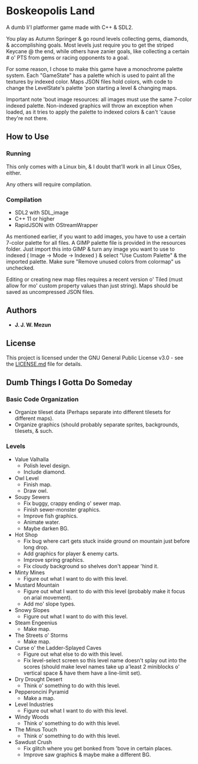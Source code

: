 # Boskeopolis Land

A dumb li'l platformer game made with C++ & SDL2.

You play as Autumn Springer & go round levels collecting gems, diamonds, & accomplishing goals. Most levels just require you to get the striped Keycane @ the end, while others have zanier goals, like collecting a certain # o' PTS from gems or racing opponents to a goal.

For some reason, I chose to make this game have a monochrome palette system. Each "GameState" has a palette which is used to paint all the textures by indexed color. Maps JSON files hold colors, with code to change the LevelState's palette 'pon starting a level & changing maps.

Important note 'bout image resources: all images must use the same 7-color indexed palette. Non-indexed graphics will throw an exception when loaded, as it tries to apply the palette to indexed colors & can't 'cause they're not there.

## How to Use

### Running

This only comes with a Linux bin, & I doubt that'll work in all Linux OSes, either.

Any others will require compilation.

### Compilation

* SDL2 with SDL_image
* C++ 11 or higher
* RapidJSON with OStreamWrapper

As mentioned earlier, if you want to add images, you have to use a certain 7-color palette for all files. A GIMP palette file is provided in the resources folder. Just import this into GIMP & turn any image you want to use to indexed ( Image -> Mode -> Indexed ) & select "Use Custom Palette" & the imported palette. Make sure "Remove unused colors from colormap" us unchecked.

Editing or creating new map files requires a recent version o' Tiled (must allow for mo' custom property values than just string). Maps should be saved as uncompressed JSON files.

## Authors

* **J. J. W. Mezun**

## License

This project is licensed under the GNU General Public License v3.0 - see the [LICENSE.md](LICENSE.md) file for details.

## Dumb Things I Gotta Do Someday

### Basic Code Organization
* Organize tileset data (Perhaps separate into different tilesets for different maps).
* Organize graphics (should probably separate sprites, backgrounds, tilesets, & such.

### Levels
* Value Valhalla
	* Polish level design.
	* Include diamond.
* Owl Level
	* Finish map.
	* Draw owl.
* Soupy Sewers
	* Fix buggy, crappy ending o' sewer map.
	* Finish sewer-monster graphics.
	* Improve fish graphics.
	* Animate water.
	* Maybe darken BG.
* Hot Shop
	* Fix bug where cart gets stuck inside ground on mountain just before long drop.
	* Add graphics for player & enemy carts.
	* Improve spring graphics.
	* Fix cloudy background so shelves don't appear 'hind it.
* Minty Mines
	* Figure out what I want to do with this level.
* Mustard Mountain
	* Figure out what I want to do with this level (probably make it focus on arial movement).
	* Add mo' slope types.
* Snowy Slopes
	* Figure out what I want to do with this level.
* Steam Engeenius
	* Make map.
* The Streets o' Storms
	* Make map.
* Curse o' the Ladder-Splayed Caves
	* Figure out what else to do with this level.
	* Fix level-select screen so this level name doesn't splay out into the scores (should make level names take up a'least 2 miniblocks o' vertical space & have them have a line-limit set).
* Dry Drought Desert
	* Think o' something to do with this level.
* Pepperoncini Pyramid
	* Make a map.
* Level Industries
	* Figure out what I want to do with this level.
* Windy Woods
	* Think o' something to do with this level.
* The Minus Touch
	* Think o' something to do with this level.
* Sawdust Crush
	* Fix glitch where you get bonked from 'bove in certain places.
	* Improve saw graphics & maybe make a different BG.